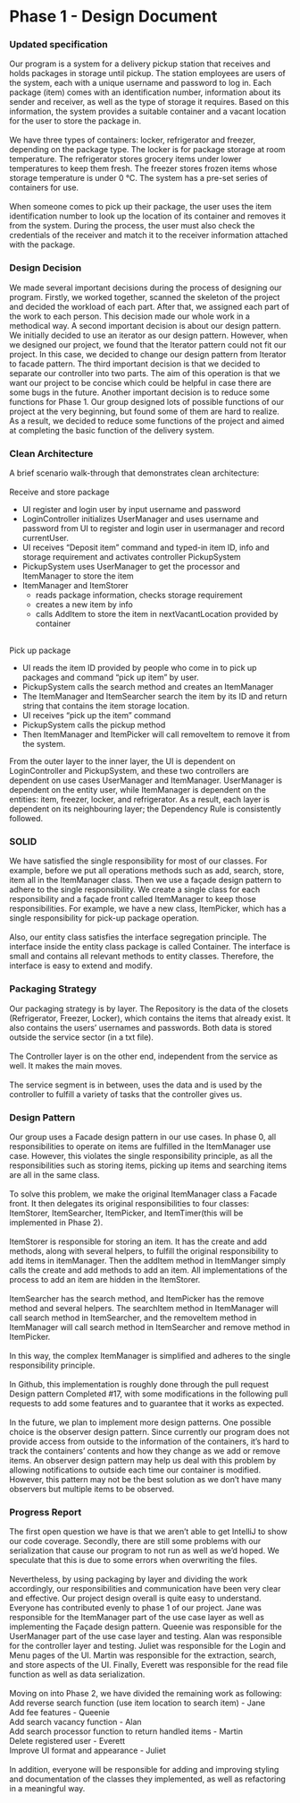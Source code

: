 # Phase 1 - Design Document
### Updated specification
Our program is a system for a delivery pickup station that receives and holds packages in storage until pickup. The station employees are users of the system, each with a unique username and password to log in. Each package (item) comes with an identification number, information about its sender and receiver, as well as the type of storage it requires. Based on this information, the system provides a suitable container and a vacant location for the user to store the package in.\
\
We have three types of containers: locker, refrigerator and freezer, depending on the package type. The locker is for package storage at room temperature. The refrigerator stores grocery items under lower temperatures to keep them fresh. The freezer stores frozen items whose storage temperature is under 0 °C. The system has a pre-set series of containers for use.\
\
When someone comes to pick up their package, the user uses the item identification number to look up the location of its container and removes it from the system. During the process, the user must also check the credentials of the receiver and match it to the receiver information attached with the package.

### Design Decision
We made several important decisions during the process of designing our program. Firstly, we worked together, scanned the skeleton of the project and decided the workload of each part. After that, we assigned each part of the work to each person. This decision made our whole work in a methodical way. A second important decision is about our design pattern. We initially decided to use an iterator as our design pattern. However, when we designed our project, we found that the Iterator pattern could not fit our project. In this case, we decided to change our design pattern from Iterator to facade pattern. The third important decision is that we decided to separate our controller into two parts. The aim of this operation is that we want our project to be concise which could be helpful in case there are some bugs in the future. Another important decision is to reduce some functions for Phase 1. Our group designed lots of possible functions of our project at the very beginning, but found some of them are hard to realize. As a result, we decided to reduce some functions of the project and aimed at completing the basic function of the delivery system.

### Clean Architecture
A brief scenario walk-through that demonstrates clean architecture:\
\
Receive and store package
  - UI register and login user by input username and password
  - LoginController initializes UserManager and uses username and password from UI to register and login user in usermanager and record currentUser.
  - UI receives “Deposit item” command and typed-in item ID, info and storage requirement and activates controller PickupSystem
  - PickupSystem uses UserManager to get the processor and ItemManager to store the item
  - ItemManager and ItemStorer
    - reads package information, checks storage requirement
    - creates a new item by info
    - calls AddItem to store the item in nextVacantLocation provided by container

\
Pick up package
- UI reads the item ID provided by people who come in to pick up packages and command “pick up item” by user.
- PickupSystem calls the search method and creates an ItemManager
- The ItemManager and ItemSearcher search the item by its ID and return string that contains the item storage location.
- UI receives “pick up the item” command
- PickupSystem calls the pickup method
- Then ItemManager and ItemPicker will call removeItem to remove it from the system.


From the outer layer to the inner layer, the UI is dependent on LoginController and PickupSystem, and these two controllers are dependent on use cases UserManager and ItemManager. UserManager is dependent on the entity user, while ItemManager is dependent on the entities: item, freezer, locker, and refrigerator. As a result, each layer is dependent on its neighbouring layer; the Dependency Rule is consistently followed.

### SOLID
We have satisfied the single responsibility for most of our classes. For example, before we put all operations methods such as add, search, store, item all in the ItemManager class. Then we use a façade design pattern to adhere to the single responsibility. We create a single class for each responsibility and a façade front called ItemManager to keep those responsibilities.  For example, we have a new class, ItemPicker, which has a single responsibility for pick-up package operation.\
\
Also, our entity class satisfies the interface segregation principle. The interface inside the entity class package is called Container. The interface is small and contains all relevant methods to entity classes. Therefore, the interface is easy to extend and modify.

### Packaging Strategy
Our packaging strategy is by layer. The Repository is the data of the closets (Refrigerator, Freezer, Locker), which contains the items that already exist. It also contains the users’ usernames and passwords. Both data is stored outside the service sector (in a txt file). \
\
The Controller layer is on the other end, independent from the service as well. It makes the main moves.\
\
The service segment is in between, uses the data and is used by the controller to fulfill a variety of tasks that the controller gives us. 

### Design Pattern
Our group uses a Facade design pattern in our use cases. In phase 0, all responsibilities to operate on items are fulfilled in the ItemManager use case. However, this violates the single responsibility principle, as all the responsibilities such as storing items, picking up items and searching items are all in the same class.\
\
To solve this problem, we make the original ItemManager class a Facade front. It then delegates its original responsibilities to four classes: ItemStorer, ItemSearcher, ItemPicker, and ItemTimer(this will be implemented in Phase 2).\
\
ItemStorer is responsible for storing an item. It has the create and add methods, along with several helpers, to fulfill the original responsibility to add items in itemManager. Then the addItem method in ItemManger simply calls the create and add methods to add an item. All implementations of the process to add an item are hidden in the ItemStorer.\
\
ItemSearcher has the search method, and ItemPicker has the remove method and several helpers. The searchItem method in ItemManager will call search method in ItemSearcher, and the removeItem method in ItemManager will call search method in ItemSearcher and remove method in ItemPicker.\
\
In this way, the complex ItemManager is simplified and adheres to the single responsibility principle.\
\
In Github, this implementation is roughly done through the pull request Design pattern Completed #17, with some modifications in the following pull requests to add some features and to guarantee that it works as expected.\
\
In the future, we plan to implement more design patterns. One possible choice is the observer design pattern. Since currently our program does not provide access from outside to the information of the containers, it’s hard to track the containers’ contents and how they change as we add or remove items. An observer design pattern may help us deal with this problem by allowing notifications to outside each time our container is modified. However, this pattern may not be the best solution as we don’t have many observers but multiple items to be observed.

### Progress Report
The first open question we have is that we aren’t able to get IntelliJ to show our code coverage. Secondly, there are still some problems with our serialization that cause our program to not run as well as we’d hoped. We speculate that this is due to some errors when overwriting the files.\
\
Nevertheless, by using packaging by layer and dividing the work accordingly, our responsibilities and communication have been very clear and effective. Our project design overall is quite easy to understand. Everyone has contributed evenly to phase 1 of our project. Jane was responsible for the ItemManager part of the use case layer as well as implementing the Façade design pattern. Queenie was responsible for the UserManager part of the use case layer and testing. Alan was responsible for the controller layer and testing. Juliet was responsible for the Login and Menu pages of the UI. Martin was responsible for the extraction, search, and store aspects of the UI. Finally, Everett was responsible for the read file function as well as data serialization.\
\
Moving on into Phase 2, we have divided the remaining work as following:\
Add reverse search function (use item location to search item) - Jane\
Add fee features - Queenie\
Add search vacancy function - Alan\
Add search processor function to return handled items - Martin \
Delete registered user - Everett\
Improve UI format and appearance - Juliet\
\
In addition, everyone will be responsible for adding and improving styling and documentation of the classes they implemented, as well as refactoring in a meaningful way.

